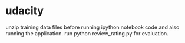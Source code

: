 # udacity
unzip training data files before running ipython notebook code and also running the application.
run python review_rating.py for evaluation.
